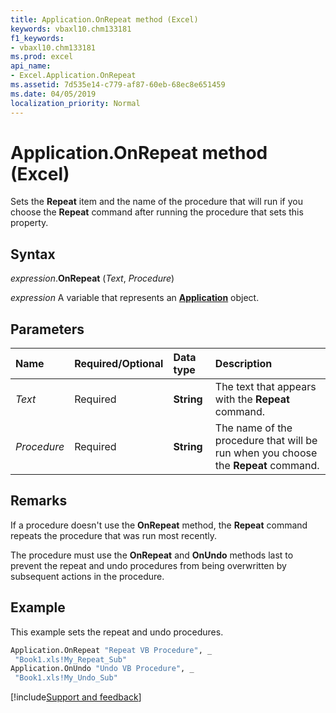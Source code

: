 ```yaml
---
title: Application.OnRepeat method (Excel)
keywords: vbaxl10.chm133181
f1_keywords:
- vbaxl10.chm133181
ms.prod: excel
api_name:
- Excel.Application.OnRepeat
ms.assetid: 7d535e14-c779-af87-60eb-68ec8e651459
ms.date: 04/05/2019
localization_priority: Normal
---
```



# Application.OnRepeat method (Excel)

Sets the **Repeat** item and the name of the procedure that will run if you choose the **Repeat** command after running the procedure that sets this property.


## Syntax

_expression_.**OnRepeat** (_Text_, _Procedure_)

_expression_ A variable that represents an **[Application](Excel.Application(object).md)** object.


## Parameters

|Name|Required/Optional|Data type|Description|
|:-----|:-----|:-----|:-----|
| _Text_|Required| **String**|The text that appears with the **Repeat** command.|
| _Procedure_|Required| **String**|The name of the procedure that will be run when you choose the **Repeat** command.|

## Remarks

If a procedure doesn't use the **OnRepeat** method, the **Repeat** command repeats the procedure that was run most recently.

The procedure must use the **OnRepeat** and **OnUndo** methods last to prevent the repeat and undo procedures from being overwritten by subsequent actions in the procedure.

## Example

This example sets the repeat and undo procedures.

```vb
Application.OnRepeat "Repeat VB Procedure", _ 
 "Book1.xls!My_Repeat_Sub" 
Application.OnUndo "Undo VB Procedure", _ 
 "Book1.xls!My_Undo_Sub"
```




[!include[Support and feedback](~/includes/feedback-boilerplate.md)]